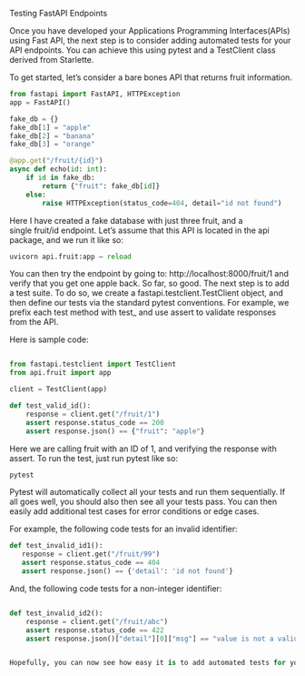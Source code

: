 Testing FastAPI Endpoints
 

Once you have developed your Applications Programming Interfaces(APIs) using Fast API, the next step is to consider adding automated tests for your API endpoints. You can achieve this using pytest and a TestClient class derived from Starlette.

To get started, let’s consider a bare bones API that returns fruit information. 

```python
from fastapi import FastAPI, HTTPException
app = FastAPI()

fake_db = {}
fake_db[1] = "apple"
fake_db[2] = "banana"
fake_db[3] = "orange"

@app.get("/fruit/{id}")
async def echo(id: int):
    if id in fake_db:
        return {"fruit": fake_db[id]}
    else:
        raise HTTPException(status_code=404, detail="id not found")
``` 
Here I have created a fake database with just three fruit, and a single fruit/id endpoint. Let’s assume that this API is located in the api package, and we run it like so: 

```python
uvicorn api.fruit:app — reload 
```  

You can then try the endpoint by going to: http://localhost:8000/fruit/1 and verify that you get one apple back.
So far, so good. The next step is to add a test suite. To do so, we create a fastapi.testclient.TestClient object, and then define our tests via the standard pytest conventions. For example, we prefix each test method with test_ and use assert to validate responses from the API.

Here is sample code:

```python

from fastapi.testclient import TestClient
from api.fruit import app

client = TestClient(app)

def test_valid_id():
    response = client.get("/fruit/1")
    assert response.status_code == 200
    assert response.json() == {"fruit": "apple"}
```

Here we are calling fruit with an ID of 1, and verifying the response with assert. To run the test, just run pytest like so: 

```python
pytest 
```

Pytest will automatically collect all your tests and run them sequentially. If all goes well, you should also then see all your tests pass.
You can then easily add additional test cases for error conditions or edge cases.

For example, the following code tests for an invalid identifier:


 ```python
def test_invalid_id1():
    response = client.get("/fruit/99")
    assert response.status_code == 404
    assert response.json() == {'detail': 'id not found'}
```

And, the following code tests for a non-integer identifier: 

```python

def test_invalid_id2():
    response = client.get("/fruit/abc")
    assert response.status_code == 422
    assert response.json()["detail"][0]["msg"] == "value is not a valid integer"


Hopefully, you can now see how easy it is to add automated tests for your API endpoints. For further information, refer to the official FastAPI tutorial on Testing. 
